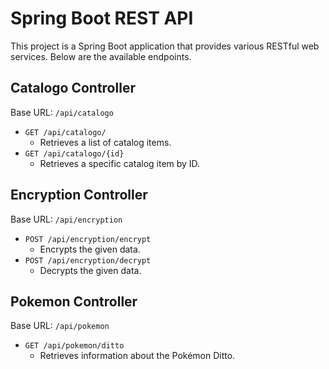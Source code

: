 
# Spring Boot REST API

This project is a Spring Boot application that provides various RESTful web services. Below are the available endpoints.

## Catalogo Controller

Base URL: `/api/catalogo`

- `GET /api/catalogo/`
  - Retrieves a list of catalog items.
- `GET /api/catalogo/{id}`
  - Retrieves a specific catalog item by ID.

## Encryption Controller

Base URL: `/api/encryption`

- `POST /api/encryption/encrypt`
  - Encrypts the given data.
- `POST /api/encryption/decrypt`
  - Decrypts the given data.

## Pokemon Controller

Base URL: `/api/pokemon`

- `GET /api/pokemon/ditto`
  - Retrieves information about the Pokémon Ditto.
